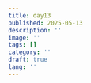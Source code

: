 ```yaml
---
title: day13
published: 2025-05-13
description: ''
image: ''
tags: []
category: ''
draft: true 
lang: ''
---
```


